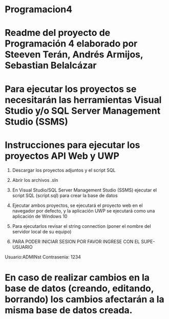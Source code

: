 # Programacion4
# Readme del proyecto de Programación 4 elaborado por Steeven Terán, Andrés Armijos, Sebastian Belalcázar



# Para ejecutar los proyectos se necesitarán las herramientas Visual Studio y/o SQL Server Management Studio (SSMS)




# Instrucciones para ejecutar los proyectos API Web y UWP



1. Descargar los proyectos adjuntos y el script SQL



2. Abrir los archivos .sln



3. En Visual Studio/SQL Server Management Studio (SSMS) ejecutar el script SQL (script.sql) para crear la base de datos



4. Ejecutar ambos proyectos, se ejecutará el proyecto web en el navegador por defecto, y la aplicación UWP se ejecutará como una aplicación de Windows 10



5. Para ejecutarlos revisar el string connection (poner el nombre del servidor local de su equipo)

6. PARA PODER INICIAR SESION POR FAVOR INGRESE CON EL SUPE-USUARIO

Usuario:ADMINst
Contrasenia: 1234





# En caso de realizar cambios en la base de datos (creando, editando, borrando) los cambios afectarán a la misma base de datos creada.
